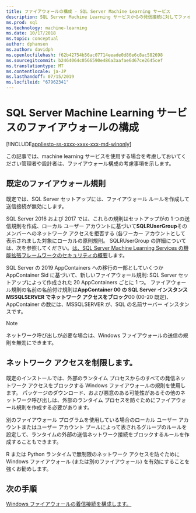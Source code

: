 ```yaml
---
title: ファイアウォールの構成 - SQL Server Machine Learning サービス
description: SQL Server Machine Learning サービスからの発信接続に対してファイアウォールを構成する方法。
ms.prod: sql
ms.technology: machine-learning
ms.date: 10/17/2018
ms.topic: conceptual
author: dphansen
ms.author: davidph
ms.openlocfilehash: f62b42754b56ac07714eeade0d86e6c8ac582698
ms.sourcegitcommit: b2464064c0566590e486a3aafae6d67ce2645cef
ms.translationtype: MT
ms.contentlocale: ja-JP
ms.lasthandoff: 07/15/2019
ms.locfileid: "67962341"
---
```

# <a name="firewall-configuration-for-sql-server-machine-learning-services"></a>SQL Server Machine Learning サービスのファイアウォールの構成
[!INCLUDE[appliesto-ss-xxxx-xxxx-xxx-md-winonly](../../includes/appliesto-ss-xxxx-xxxx-xxx-md-winonly.md)]

この記事では、machine learning サービスを使用する場合を考慮しておいてください管理者や設計者は、ファイアウォール構成の考慮事項を示します。

## <a name="default-firewall-rules"></a>既定のファイアウォール規則

既定では、SQL Server セットアップには、ファイアウォール ルールを作成して送信接続が無効にします。

SQL Server 2016 および 2017 では、これらの規則はセットアップがの 1 つの送信規則を作成、ローカル ユーザー アカウントに基づいて**SQLRUserGroup**そのメンバーへのネットワーク アクセスを拒否する (各ワーカー アカウントとして表示されました対象にローカルの原則規則。 SQLRUserGroup の詳細については、次を参照してください。[は、SQL Server Machine Learning Services の機能拡張フレームワークのセキュリティの概要](../../advanced-analytics/concepts/security.md#sqlrusergroup)します。

SQL Server の 2019 AppContainers への移行の一部としていくつか AppContainer Sid に基づいて、新しいファイアウォール規則: SQL Server セットアップによって作成された 20 AppContainers ごとに 1 つ。 ファイアウォール規則の名前の名前付け規則は**AppContainer 00 の SQL Server インスタンス MSSQLSERVER でネットワーク アクセスをブロック**00 (00-20 既定)、AppContainer の数には、MSSQLSERVER が、SQL の名前サーバー インスタンスです。

> [!Note]
> ネットワーク呼び出しが必要な場合は、Windows ファイアウォールの送信の規則を無効にできます。

## <a name="restrict-network-access"></a>ネットワーク アクセスを制限します。

既定のインストールでは、外部のランタイム プロセスからのすべての発信ネットワーク アクセスをブロックする Windows ファイアウォールの規則を使用します。 パッケージのダウンロード、および悪意のある可能性があるその他のネットワーク呼び出しは、外部のランタイム プロセスを防ぐためにファイアウォール規則を作成する必要があります。

別のファイアウォール プログラムを使用している場合のローカル ユーザー アカウントまたはユーザー アカウント プールによって表されるグループのルールを設定して、ランタイムの外部の送信ネットワーク接続をブロックするルールを作成することもできます。

R または Python ランタイムで無制限のネットワーク アクセスを防ぐために Windows ファイアウォール (または別のファイアウォール) を有効にすることを強くお勧めします。

## <a name="next-steps"></a>次の手順

[Windows ファイアウォールの着信接続を構成します。](../../database-engine/configure-windows/configure-a-windows-firewall-for-database-engine-access.md)